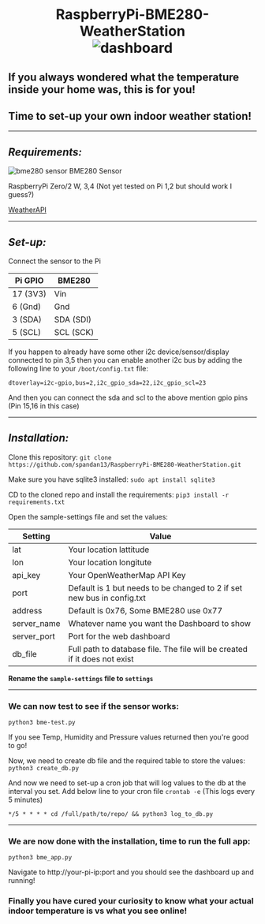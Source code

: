 <h1 align="center">
    RaspberryPi-BME280-WeatherStation

  <br>
  <img src="https://i.imgur.com/2Lwfekl.png" alt="dashboard"></a>
  <br>
</h1>

## If you always wondered what the temperature inside your home was, this is for you!

## Time to set-up your own indoor weather station!
***
## *Requirements:*

![bme280 sensor](https://i.imgur.com/pIHbhJM.png)
BME280 Sensor

RaspberryPi Zero/2 W, 3,4
(Not yet tested on Pi 1,2 but should work I guess?)

[WeatherAPI](https://www.weatherapi.com/)
***
## *Set-up:*

Connect the sensor to the Pi

| Pi GPIO | BME280 |
| ------- | ------ |
| 17 (3V3) | Vin |
| 6 (Gnd) | Gnd |
| 3 (SDA) | SDA (SDI) |
| 5 (SCL) | SCL (SCK) |

If you happen to already have some other i2c device/sensor/display connected to pin 3,5 then you can enable another i2c bus by adding the following line to your `/boot/config.txt` file:

`dtoverlay=i2c-gpio,bus=2,i2c_gpio_sda=22,i2c_gpio_scl=23`

And then you can connect the sda and scl to the above mention gpio pins (Pin 15,16 in this case)
***
## *Installation:*

Clone this repository:
`git clone https://github.com/spandan13/RaspberryPi-BME280-WeatherStation.git`

Make sure you have sqlite3 installed:
`sudo apt install sqlite3`

CD to the cloned repo and install the requirements:
`pip3 install -r requirements.txt`

Open the sample-settings file and set the values:

| Setting | Value |
| ------- | ----- |
| lat | Your location lattitude |
| lon | Your location longitute |
| api\_key | Your OpenWeatherMap API Key |
| port | Default is 1 but needs to be changed to 2 if set new bus in config.txt |
| address | Default is 0x76, Some BME280 use 0x77 |
| server\_name | Whatever name you want the Dashboard to show |
| server\_port | Port for the web dashboard |
| db\_file | Full path to database file. The file will be created if it does not exist |

**Rename the `sample-settings` file to `settings`**
***
### **We can now test to see if the sensor works:**

`python3 bme-test.py`

If you see Temp, Humidity and Pressure values returned then you're good to go!

Now, we need to create db file and the required table to store the values:
`python3 create_db.py`

And now we need to set-up a cron job that will log values to the db at the interval you set.
Add below line to your cron file `crontab -e` (This logs every 5 minutes)

`*/5 * * * * cd /full/path/to/repo/ && python3 log_to_db.py`
***
### **We are now done with the installation, time to run the full app:**

`python3 bme_app.py`

Navigate to http://your-pi-ip:port and you should see the dashboard up and running!

### **Finally you have cured your curiosity to know what your actual indoor temperature is vs what you see online!**

